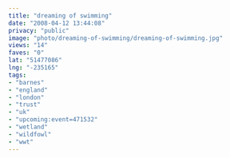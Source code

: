 ```yaml
---
title: "dreaming of swimming"
date: "2008-04-12 13:44:08"
privacy: "public"
image: "photo/dreaming-of-swimming/dreaming-of-swimming.jpg"
views: "14"
faves: "0"
lat: "51477086"
lng: "-235165"
tags:
- "barnes"
- "england"
- "london"
- "trust"
- "uk"
- "upcoming:event=471532"
- "wetland"
- "wildfowl"
- "wwt"
---
```



